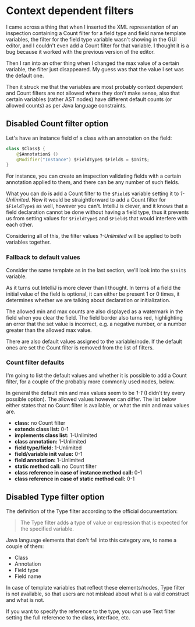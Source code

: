 # Context dependent filters

I came across a thing that when I inserted the XML representation of an inspection containing a Count filter for a field type and field name template variables,
the filter for the field type variable wasn't showing in the GUI editor, and I couldn't even add a Count filter for that variable.
I thought it is a bug because it worked with the previous version of the editor.

Then I ran into an other thing when I changed the max value of a certain variable, the filter just disappeared. My guess was that the value I set was the default one.

Then it struck me that the variables are most probably context dependent and Count filters are not allowed where they don't make sense, also that certain variables (rather AST nodes)
have different default counts (or allowed counts) as per Java language constraints.

## Disabled Count filter option
Let's have an instance field of a class with an annotation on the field:

```java
class $Class$ { 
    @$Annotation$ ()
    @Modifier("Instance") $FieldType$ $Field$ = $Init$;
}
```

For instance, you can create an inspection validating fields with a certain annotation applied to them, and there can be any number of such fields.

What you can do is add a Count filter to the `$Field$` variable setting it to *1-Unlimited*. Now it would be straightforward to add a Count filter for `$FieldType$` as well,
however you can't. IntelliJ is clever, and it knows that a field declaration cannot be done without having a field type, thus it prevents us from
setting values for `$FieldType$` and `$Field$` that would interfere with each other.

Considering all of this, the filter values *1-Unlimited* will be applied to both variables together.

### Fallback to default values
Consider the same template as in the last section, we'll look into the `$Init$` variable.

As it turns out IntelliJ is more clever than I thought. In terms of a field the initial value of the field is optional, it can either be present 1 or 0 times,
it determines whether we are talking about declaration or initialization.

The allowed min and max counts are also displayed as a watermark in the field when you clear the field. The field border also turns red, highlighting an error that
the set value is incorrect, e.g. a negative number, or a number greater than the allowed max value.

There are also default values assigned to the variable/node. If the default ones are set the Count filter is removed from the list of filters.

### Count filter defaults
I'm going to list the default values and whether it is possible to add a Count filter, for a couple of the probably more commonly used nodes, below.

In general the default min and max values seem to be *1-1* (I didn't try every possible option). The allowed values however can differ.
The list below either states that no Count filter is available, or what the min and max values are.

- **class:** no Count filter
- **extends class list:** 0-1
- **implements class list:** 1-Unlimited
- **class annotation:** 1-Unlimited
- **field type/field:** 1-Unlimited
- **field/variable init value:** 0-1
- **field annotation:** 1-Unlimited
- **static method call:** no Count filter
- **class reference in case of instance method call:** 0-1
- **class reference in case of static method call:** 0-1

## Disabled Type filter option

The definition of the Type filter according to the official documentation:

> The Type filter adds a type of value or expression that is expected for the specified variable.

Java language elements that don't fall into this category are, to name a couple of them:  
- Class
- Annotation
- Field type
- Field name

In case of template variables that reflect these elements/nodes, Type filter is not available, so that users are not mislead about what is a valid construct and what is not.

If you want to specify the reference to the type, you can use Text filter setting the full reference to the class, interface, etc.
